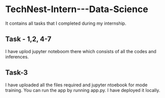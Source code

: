 # TechNest-Intern---Data-Science
It contains all tasks that I completed during my internship.

## Task - 1,2, 4-7
I have uplod jupyter noteboom there which consists of all the codes and inferences.

## Task-3
I have uploaded all the files required and jupyter ntoebook for mode training.
You can run the app by running app.py. I have deployed it locally.
